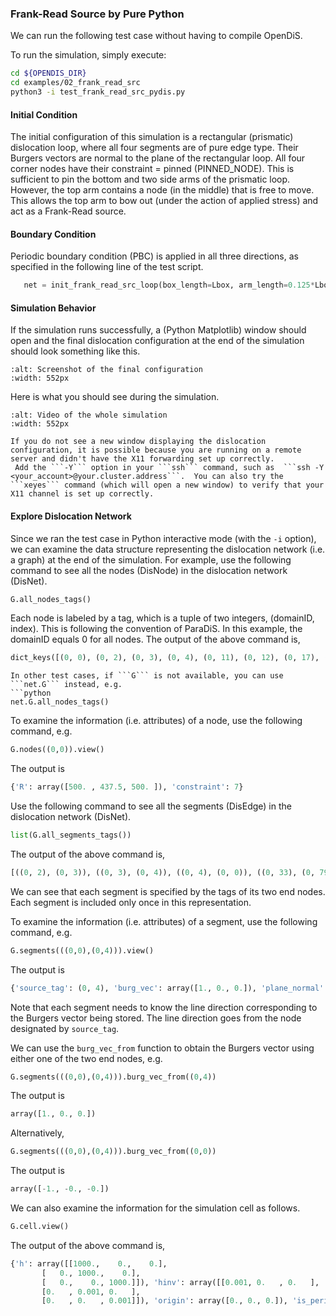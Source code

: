 ### Frank-Read Source by Pure Python

We can run the following test case without having to compile OpenDiS.

To run the simulation, simply execute:

```bash
cd ${OPENDIS_DIR}
cd examples/02_frank_read_src
python3 -i test_frank_read_src_pydis.py
```

#### Initial Condition
The initial configuration of this simulation is a rectangular (prismatic) dislocation loop, where all four segments are of pure edge type.  Their Burgers vectors are normal to the plane of the rectangular loop.  All four corner nodes have their constraint = pinned (PINNED_NODE).  This is sufficient to pin the bottom and two side arms of the prismatic loop.  However, the top arm contains a node (in the middle) that is free to move.  This allows the top arm to bow out (under the action of applied stress) and act as a Frank-Read source.

#### Boundary Condition

Periodic boundary condition (PBC) is applied in all three directions, as specified in the following line of the test script.
```python
   net = init_frank_read_src_loop(box_length=Lbox, arm_length=0.125*Lbox, pbc=True)
```

#### Simulation Behavior
If the simulation runs successfully, a (Python Matplotlib) window should open and the final dislocation configuration at the end of the simulation should look something like this.
```{figure} frank_read_final_config.png
:alt: Screenshot of the final configuration
:width: 552px
```

Here is what you should see during the simulation.
```{figure} frank_read_opendis.gif
:alt: Video of the whole simulation
:width: 552px
```

```{hint}
If you do not see a new window displaying the dislocation configuration, it is possible because you are running on a remote server and didn't have the X11 forwarding set up correctly. 
 Add the ```-Y``` option in your ```ssh``` command, such as  ```ssh -Y <your_account>@your.cluster.address```.  You can also try the ```xeyes``` command (which will open a new window) to verify that your X11 channel is set up correctly.
```


#### Explore Dislocation Network

Since we ran the test case in Python interactive mode (with the ```-i``` option), we can examine the data structure representing the dislocation network (i.e. a graph) at the end of the simulation.  For example, use the following command to see all the nodes (DisNode) in the dislocation network (DisNet).

```python
G.all_nodes_tags()
```
Each node is labeled by a tag, which is a tuple of two integers, (domainID, index).  This is following the convention of ParaDiS.  In this example, the domainID equals 0 for all nodes.
The output of the above command is,
```python
dict_keys([(0, 0), (0, 2), (0, 3), (0, 4), (0, 11), (0, 12), (0, 17), (0, 18), (0, 27), (0, 28), (0, 29), (0, 32), (0, 33), (0, 34), (0, 41), (0, 42), (0, 63), (0, 64), (0, 77), (0, 78), (0, 79), (0, 80), (0, 83), (0, 84), (0, 85), (0, 86), (0, 87), (0, 88), (0, 89), (0, 43), (0, 102), (0, 103), (0, 107), (0, 110), (0, 124), (0, 128), (0, 51), (0, 111), (0, 120), (0, 14), (0, 23), (0, 117), (0, 5), (0, 9), (0, 129), (0, 113), (0, 22), (0, 112), (0, 73), (0, 10), (0, 44), (0, 66), (0, 96), (0, 74), (0, 100)])
```

```{hint}
In other test cases, if ```G``` is not available, you can use ```net.G``` instead, e.g.
```python
net.G.all_nodes_tags()
```

To examine the information (i.e. attributes) of a node, use the following command, e.g.
```python
G.nodes((0,0)).view()
```
The output is
```python
{'R': array([500. , 437.5, 500. ]), 'constraint': 7}
```

Use the following command to see all the segments (DisEdge) in the dislocation network (DisNet).
```python
list(G.all_segments_tags())
```
The output of the above command is,
```python
[((0, 2), (0, 3)), ((0, 3), (0, 4)), ((0, 4), (0, 0)), ((0, 33), (0, 79)), ((0, 79), (0, 11)), ((0, 12), (0, 80)), ((0, 80), (0, 34)), ((0, 17), (0, 83)), ((0, 83), (0, 33)), ((0, 34), (0, 84)), ((0, 84), (0, 18)), ((0, 41), (0, 87)), ((0, 88), (0, 42)), ((0, 89), (0, 17)), ((0, 103), (0, 2)), ((0, 0), (0, 107)), ((0, 27), (0, 51)), ((0, 51), (0, 77)), ((0, 78), (0, 111)), ((0, 111), (0, 28)), ((0, 11), (0, 120)), ((0, 120), (0, 63)), ((0, 64), (0, 14)), ((0, 14), (0, 12)), ((0, 102), (0, 23)), ((0, 23), (0, 86)), ((0, 77), (0, 117)), ((0, 117), (0, 41)), ((0, 42), (0, 5)), ((0, 5), (0, 78)), ((0, 43), (0, 9)), ((0, 9), (0, 110)), ((0, 32), (0, 129)), ((0, 129), (0, 124)), ((0, 124), (0, 22)), ((0, 22), (0, 43)), ((0, 110), (0, 112)), ((0, 112), (0, 85)), ((0, 73), (0, 27)), ((0, 28), (0, 10)), ((0, 86), (0, 44)), ((0, 44), (0, 103)), ((0, 32), (0, 66)), ((0, 66), (0, 128)), ((0, 107), (0, 96)), ((0, 96), (0, 85)), ((0, 128), (0, 74)), ((0, 74), (0, 102)), ((0, 29), (0, 63)), ((0, 100), (0, 87)), ((0, 64), (0, 113)), ((0, 10), (0, 113)), ((0, 18), (0, 89)), ((0, 29), (0, 73)), ((0, 100), (0, 88))]
```
We can see that each segment is specified by the tags of its two end nodes.  Each segment is included only once in this representation.

To examine the information (i.e. attributes) of a segment, use the following command, e.g.
```python
G.segments(((0,0),(0,4))).view()
```
The output is
```python
{'source_tag': (0, 4), 'burg_vec': array([1., 0., 0.]), 'plane_normal': array([ 0., -1.,  0.])}
```

Note that each segment needs to know the line direction corresponding to the Burgers vector being stored.  The line direction goes from the node designated by ```source_tag```.

We can use the ```burg_vec_from``` function to obtain the Burgers vector using either one of the two end nodes, e.g.
```python
G.segments(((0,0),(0,4))).burg_vec_from((0,4))
```
The output is
```python
array([1., 0., 0.])
```
Alternatively,
```python
G.segments(((0,0),(0,4))).burg_vec_from((0,0))
```
The output is
```python
array([-1., -0., -0.])
```


We can also examine the information for the simulation cell as follows.
```python
G.cell.view()
```

The output of the above command is,
```python
{'h': array([[1000.,    0.,    0.],
       [   0., 1000.,    0.],
       [   0.,    0., 1000.]]), 'hinv': array([[0.001, 0.   , 0.   ],
       [0.   , 0.001, 0.   ],
       [0.   , 0.   , 0.001]]), 'origin': array([0., 0., 0.]), 'is_periodic': [True, True, True]}
```
